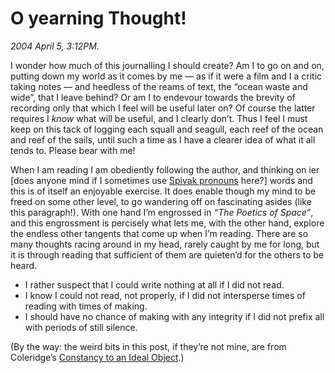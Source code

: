 O yearning Thought!
===================

*2004 April 5, 3:12PM.*

I wonder how much of this journalling I should create? Am I to go on and on, putting down my world as it comes by me — as if it were a film and I a critic taking notes — and heedless of the reams of text, the “ocean waste and wide”, that I leave behind? Or am I to endevour towards the brevity of recording only that which I feel will be useful later on? Of course the latter requires I _know_ what will be useful, and I clearly don’t. Thus I feel I must keep on this tack of logging each squall and seagull, each reef of the ocean and reef of the sails, until such a time as I have a clearer idea of what it all tends to. Please bear with me!

When I am reading I am obediently following the author, and thinking on ier [does anyone mind if I sometimes use [Spivak pronouns](http://en.wikipedia.org/wiki/Spivak_pronoun) here?] words and this is of itself an enjoyable exercise. It does enable though my mind to be freed on some other level, to go wandering off on fascinating asides (like this paragraph!). With one hand I’m engrossed in _“The Poetics of Space”_, and this engrossment is percisely what lets me, with the other hand, explore the endless other tangents that come up when I’m reading. There are so many thoughts racing around in my head, rarely caught by me for long, but it is through reading that sufficient of them are quieten’d for the others to be heard.

  * I rather suspect that I could write nothing at all if I did not read.
  * I know I could not read, not properly, if I did not intersperse times of reading with times of making.
  * I should have no chance of making with any integrity if I did not prefix all with periods of still silence.

(By the way: the weird bits in this post, if they’re not mine, are from Coleridge’s [Constancy to an Ideal Object](http://en.wikisource.org/wiki/Constancy_to_an_Ideal_Object).)
